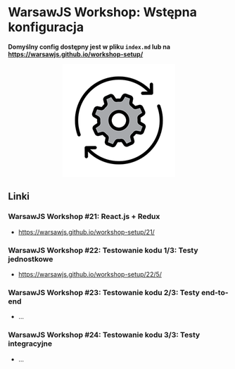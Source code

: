 # WarsawJS Workshop: Wstępna konfiguracja

**Domyślny config dostępny jest w pliku `index.md` lub na https://warsawjs.github.io/workshop-setup/**

<p align="center">
    <img src="assets/logo.png" alt="Settings"/>
</p>

## Linki

### WarsawJS Workshop #21: React.js + Redux

* <https://warsawjs.github.io/workshop-setup/21/>

### WarsawJS Workshop #22: Testowanie kodu 1/3: Testy jednostkowe

* <https://warsawjs.github.io/workshop-setup/22/5/>

### WarsawJS Workshop #23: Testowanie kodu 2/3: Testy end-to-end

* ...

### WarsawJS Workshop #24: Testowanie kodu 3/3: Testy integracyjne

* ...
